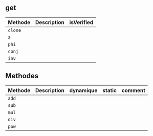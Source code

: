 ## get 
|Methode|Description|isVerified|
|-|-|-|
| `clone`|||
| `z`|||
| `phi`|||
| `conj`|||
| `inv`|||

## Methodes
|Methode|Description|dynamique|static|comment|
|-|-|-|-|-|
| `add`|||||
| `sub`|||||
| `mul`|||||
| `div`|||||
| `pow`|||||
